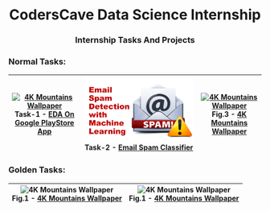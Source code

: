 <h1 align="center">CodersCave Data Science Internship</h1>
<h3 align="center">Internship Tasks And Projects</h3>
<h3 align="left">Normal Tasks:</h3>

| <a href="https://github.com/TejasPosupo/CodersCave_Data_Science_Internship/tree/CodersCave_Data_Science_Internship/EDA%20on%20Google%20Play%20Store%20App%20Dataset"><img src="https://user-images.githubusercontent.com/44115595/72658488-4df4c600-3977-11ea-8fc7-263d2884c4e7.png" alt="4K Mountains Wallpaper"></a> <br> Task-1 - [EDA On Google PlayStore App](https://github.com/TejasPosupo/CodersCave_Data_Science_Internship/tree/CodersCave_Data_Science_Internship/EDA%20on%20Google%20Play%20Store%20App%20Dataset) | <a href="https://github.com/TejasPosupo/CodersCave_Data_Science_Internship/tree/CodersCave_Data_Science_Internship/Email%20Spam%20Classifier"><img src="https://github.com/TejasPosupo/images/blob/main/Untitled-46.png" alt="4K Mountains Wallpaper"></a> <br> Task-2 - [Email Spam Classifier](https://github.com/TejasPosupo/CodersCave_Data_Science_Internship/tree/CodersCave_Data_Science_Internship/Email%20Spam%20Classifier) | <a href="https://c4.wallpaperflare.com/wallpaper/382/758/444/turkey-dreams-of-cappadocia-avanos-nevsehir-wallpaper-preview.jpg"><img src="https://c4.wallpaperflare.com/wallpaper/382/758/444/turkey-dreams-of-cappadocia-avanos-nevsehir-wallpaper-preview.jpg" alt="4K Mountains Wallpaper"></a> <br> Fig.3 - [4K Mountains Wallpaper](https://c4.wallpaperflare.com/wallpaper/382/758/444/turkey-dreams-of-cappadocia-avanos-nevsehir-wallpaper-preview.jpg) |
| --- | --- | --- |



<h3 align="left">Golden Tasks:</h3>

| ![4K Mountains Wallpaper](https://c4.wallpaperflare.com/wallpaper/382/758/444/turkey-dreams-of-cappadocia-avanos-nevsehir-wallpaper-preview.jpg) <br> Fig.1 - [4K Mountains Wallpaper](https://c4.wallpaperflare.com/wallpaper/382/758/444/turkey-dreams-of-cappadocia-avanos-nevsehir-wallpaper-preview.jpg) | ![4K Mountains Wallpaper](https://c4.wallpaperflare.com/wallpaper/382/758/444/turkey-dreams-of-cappadocia-avanos-nevsehir-wallpaper-preview.jpg) <br> Fig.1 - [4K Mountains Wallpaper](https://c4.wallpaperflare.com/wallpaper/382/758/444/turkey-dreams-of-cappadocia-avanos-nevsehir-wallpaper-preview.jpg) |
| --- | --- |

